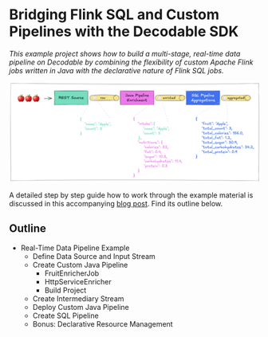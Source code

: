 # Bridging Flink SQL and Custom Pipelines with the Decodable SDK

_This example project shows how to build a multi-stage, real-time data pipeline on Decodable by combining the flexibility of custom Apache Flink jobs written in Java with the declarative nature of Flink SQL jobs._

![high-level-example-overview](./docs/images/high-level-example-overview.png)

A detailed step by step guide how to work through the example material is discussed in this accompanying [blog post](https://decodable.co/blog/bridging-flink-sql-and-custom-java-pipelines-with-the-decodable-sdk). Find its outline below.

## Outline

* Real-Time Data Pipeline Example
    - Define Data Source and Input Stream
    - Create Custom Java Pipeline
        - FruitEnricherJob
        - HttpServiceEnricher
        - Build Project
    - Create Intermediary Stream
    - Deploy Custom Java Pipeline
    - Create SQL Pipeline
    - Bonus: Declarative Resource Management

